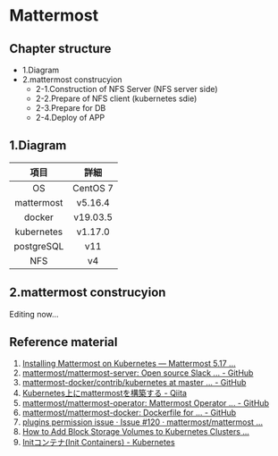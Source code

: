 # Mattermost

## Chapter structure

- 1.Diagram
- 2.mattermost construcyion
  - 2-1.Construction of NFS Server (NFS server side)
  - 2-2.Prepare of NFS client (kubernetes sdie)
  - 2-3.Prepare for DB
  - 2-4.Deploy of APP

## 1.Diagram

| 項目 | 詳細 |
| :--: | :--: |
| OS | CentOS 7 |
| mattermost | v5.16.4 |
| docker | v19.03.5 |
| kubernetes | v1.17.0 |
| postgreSQL | v11 |
| NFS | v4 |

## 2.mattermost construcyion

Editing now...

## Reference material

1. [Installing Mattermost on Kubernetes — Mattermost 5.17 ...](https://docs.mattermost.com/install/install-kubernetes.html)
2. [mattermost/mattermost-server: Open source Slack ... - GitHub](https://github.com/mattermost/mattermost-server)
3. [mattermost-docker/contrib/kubernetes at master ... - GitHub](https://github.com/mattermost/mattermost-docker/tree/master/contrib/kubernetes)
4. [Kubernetes上にmattermostを構築する - Qiita](https://qiita.com/iguchikoma/items/d8d22a43bd0716ea1676)
5. [mattermost/mattermost-operator: Mattermost Operator ... - GitHub](https://github.com/mattermost/mattermost-operator)
6. [mattermost/mattermost-docker: Dockerfile for ... - GitHub](https://github.com/mattermost/mattermost-docker)
7. [plugins permission issue · Issue #120 · mattermost/mattermost ...](https://github.com/mattermost/mattermost-helm/issues/120)
8. [How to Add Block Storage Volumes to Kubernetes Clusters ...](https://www.digitalocean.com/docs/kubernetes/how-to/add-volumes/)
9. [Initコンテナ(Init Containers) - Kubernetes](https://kubernetes.io/ja/docs/concepts/workloads/pods/init-containers/)
